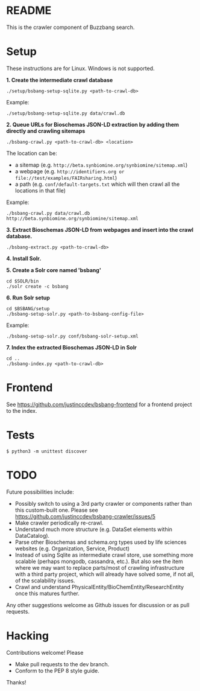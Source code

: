 # README #

This is the crawler component of Buzzbang search.

# Setup #

These instructions are for Linux.  Windows is not supported.

**1. Create the intermediate crawl database**
```
./setup/bsbang-setup-sqlite.py <path-to-crawl-db>
```
Example:
```
./setup/bsbang-setup-sqlite.py data/crawl.db
```

**2. Queue URLs for Bioschemas JSON-LD extraction by adding them directly and crawling sitemaps**
```
./bsbang-crawl.py <path-to-crawl-db> <location>
```

The location can be:
  * a sitemap (e.g. `http://beta.synbiomine.org/synbiomine/sitemap.xml`)
  * a webpage (e.g. `http://identifiers.org or file://test/examples/FAIRsharing.html`)
  * a path (e.g. `conf/default-targets.txt` which will then crawl all the locations in that file)

Example:
```
./bsbang-crawl.py data/crawl.db http://beta.synbiomine.org/synbiomine/sitemap.xml
```

**3. Extract Bioschemas JSON-LD from webpages and insert into the crawl database.**
```
./bsbang-extract.py <path-to-crawl-db>
```

**4. Install Solr.**

**5. Create a Solr core named 'bsbang'**
```
cd $SOLR/bin
./solr create -c bsbang
```

**6. Run Solr setup**
```
cd $BSBANG/setup
./bsbang-setup-solr.py <path-to-bsbang-config-file>
```
Example:
```
./bsbang-setup-solr.py conf/bsbang-solr-setup.xml
```

**7. Index the extracted Bioschemas JSON-LD in Solr**
```
cd ..
./bsbang-index.py <path-to-crawl-db>
```

# Frontend #

See https://github.com/justinccdev/bsbang-frontend for a frontend project to the index.

# Tests #

```
$ python3 -m unittest discover
```

# TODO #
Future possibilities include:

* Possibly switch to using a 3rd party crawler or components rather than this custom-built one. 
Please see https://github.com/justinccdev/bsbang-crawler/issues/5
* Make crawler periodically re-crawl.
* Understand much more structure (e.g. DataSet elements within DataCatalog).
* Parse other Bioschemas and schema.org types used by life sciences websites (e.g. Organization, Service, Product)
* Instead of using Sqlite as intermediate crawl store, use something more scalable (perhaps mongodb, cassandra, etc.).
But also see the item where we may want to replace parts/most of crawling infrastructure with a third party project,
which will already have solved some, if not all, of the scalability issues.
* Crawl and understand PhysicalEntity/BioChemEntity/ResearchEntity once this matures further.

Any other suggestions welcome as Github issues for discussion or as pull requests.

# Hacking #

Contributions welcome!  Please

* Make pull requests to the dev branch.
* Conform to the PEP 8 style guide.

Thanks!
